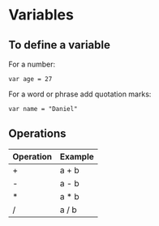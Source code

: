 # Variables

## To define a variable

For a number:
```
var age = 27
```
For a word or phrase add quotation marks: 
```
var name = "Daniel"
```

## Operations

Operation | Example
-|-
+ | a + b
- | a - b
* | a * b
/ | a / b